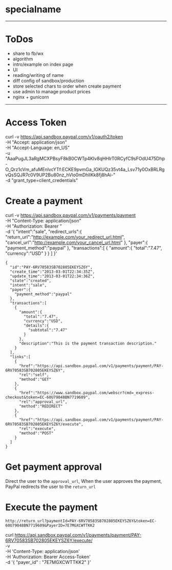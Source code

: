 # specialname


-------
# ToDos

- share to fb/wx
- algorithm
- intro/example on index page
- UI
- reading/writing of name
- diff config of sandbox/production
- store selected chars to order when create payment
- use admin to manage product prices
- nginx + gunicorn


-------

# Access Token

curl -v https://api.sandbox.paypal.com/v1/oauth2/token \
  -H "Accept: application/json" \
  -H "Accept-Language: en_US" \
  -u "AaaPugJL3aRgMCXPBsyF8kB0CWTp4KIv8qHHIrT0RCyfC9sFOdU475Dhp-O_Qrz1cVm_afuMEnlvcYTf:ECKE9pvmGa_IGKUQz35vt4a_Lsv71y0OxBRLRgvQsSQJR7c0V9UP2Bu80nz_hVlo0mDhIlKk8fj8hAi-" \
  -d "grant_type=client_credentials"






# Create a payment

curl -v https://api.sandbox.paypal.com/v1/payments/payment \
  -H "Content-Type: application/json" \
  -H "Authorization: Bearer <Access-Token>" \
  -d '{
  "intent":"sale",
  "redirect_urls":{
    "return_url":"http://example.com/your_redirect_url.html",
    "cancel_url":"http://example.com/your_cancel_url.html"
  },
  "payer":{
    "payment_method":"paypal"
  },
  "transactions":[
    {
      "amount":{
        "total":"7.47",
        "currency":"USD"
      }
    }
  ]
}'

    {
      "id":"PAY-6RV70583SB702805EKEYSZ6Y",
      "create_time":"2013-03-01T22:34:35Z",
      "update_time":"2013-03-01T22:34:36Z",
      "state":"created",
      "intent":"sale",
      "payer":{
        "payment_method":"paypal"
      },
      "transactions":[
        {
          "amount":{
            "total":"7.47",
            "currency":"USD",
            "details":{
              "subtotal":"7.47"
            }
          },
          "description":"This is the payment transaction description."
        }
      ],
      "links":[
        {
          "href":"https://api.sandbox.paypal.com/v1/payments/payment/PAY-6RV70583SB702805EKEYSZ6Y",
          "rel":"self",
          "method":"GET"
        },
        {
          "href":"https://www.sandbox.paypal.com/webscr?cmd=_express-checkout&token=EC-60U79048BN7719609",
          "rel":"approval_url",
          "method":"REDIRECT"
        },
        {
          "href":"https://api.sandbox.paypal.com/v1/payments/payment/PAY-6RV70583SB702805EKEYSZ6Y/execute",
          "rel":"execute",
          "method":"POST"
        }
      ]
    }

# Get payment approval
Direct the user to the `approval_url`, When the user approves the payment, PayPal redirects the user to the `return_url`

# Execute the payment
        
    http://return_url?paymentId=PAY-6RV70583SB702805EKEYSZ6Y&token=EC-60U79048BN7719609&PayerID=7E7MGXCWTTKK2

curl https://api.sandbox.paypal.com/v1/payments/payment/PAY-6RV70583SB702805EKEYSZ6Y/execute/ \
  -v \
  -H 'Content-Type: application/json' \
  -H 'Authorization: Bearer Access-Token' \
  -d '{ "payer_id" : "7E7MGXCWTTKK2" }'
  

